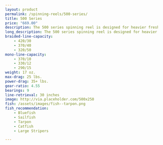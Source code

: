 ```yaml
---
layout: product
permalink: /spinning-reels/500-series/
title: 500 Series
price: "669.00"
description: The 500 series spinning reel is designed for heavier freshwater applications like large catfish. 
long_description: The 500 series spinning reel is designed for heavier freshwater applications like large catfish. This reel is perfect for bringing in big stripers and bluefish when using live or artificial baits. This model can also be combined with a medium to heavy action rod to cast from jetties. Our 500 series reel is currently available only by calling to order. 
braided-line-capacity: 
    - 420/30
    - 370/40
    - 320/50
mono-line-capacity:
    - 370/10
    - 330/12
    - 290/15
weight: 17 oz.
max-drag: 25 lbs.
power-drag: 35+ lbs.
gear-ratio: 4.55
bearings: 9
line-retrieval: 30 inches
image: http://via.placeholder.com/500x250
fish: /assets/images/fish--tarpon.png
fish_recommendation:
    - Bluefish
    - Sailfish
    - Tarpon
    - Catfish
    - Large Stripers

---
```




